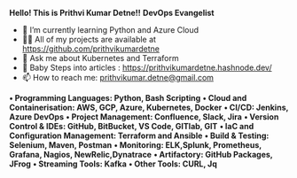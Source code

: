 **Hello! This is Prithvi Kumar Detne!!**
          **DevOps Evangelist**


- 🌱 I’m currently learning Python and Azure Cloud
- 👨‍💻 All of my projects are available at https://github.com/prithvikumardetne
- 💬 Ask me about Kubernetes and Terraform
- 📝 Baby Steps into articles : https://prithvikumardetne.hashnode.dev/
- 📫 How to reach me: prithvikumar.detne@gmail.com

**• Programming Languages: Python, Bash Scripting**
**• Cloud and Containerisation: AWS, GCP, Azure, Kubernetes, Docker**
**• CI/CD: Jenkins, Azure DevOps**
**• Project Management: Confluence, Slack, Jira**
**• Version Control & IDEs: GitHub, BitBucket, VS Code, GITlab, GIT**
**• IaC and Configuration Management: Terraform and Ansible**
**• Build & Testing: Selenium, Maven, Postman**
**• Monitoring: ELK,Splunk, Prometheus, Grafana, Nagios, NewRelic,Dynatrace**
**• Artifactory: GitHub Packages, JFrog**
**• Streaming Tools: Kafka**
**• Other Tools: CURL, Jq**

<!--
**prithvikumardetne/prithvikumardetne** is a ✨ _special_ ✨ repository because its `README.md` (this file) appears on your GitHub profile.

Here are some ideas to get you started:

- 🔭 I’m currently working on ...
- 🌱 I’m currently learning ...
- 👯 I’m looking to collaborate on ...
- 🤔 I’m looking for help with ...
- 💬 Ask me about ...
- 📫 How to reach me: ...
- 😄 Pronouns: ...
- ⚡ Fun fact: ...
-->
